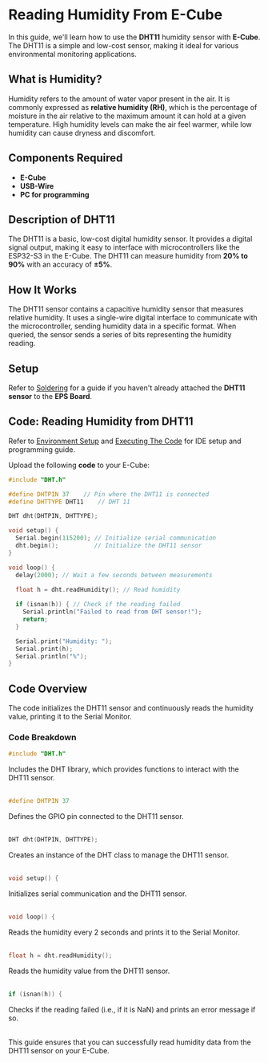 # Reading Humidity From E-Cube

In this guide, we'll learn how to use the **DHT11** humidity sensor with **E-Cube**. The DHT11 is a simple and low-cost sensor, making it ideal for various environmental monitoring applications.

## **What is Humidity?**
Humidity refers to the amount of water vapor present in the air. It is commonly expressed as **relative humidity (RH)**, which is the percentage of moisture in the air relative to the maximum amount it can hold at a given temperature. High humidity levels can make the air feel warmer, while low humidity can cause dryness and discomfort.

## **Components Required**
- **E-Cube**
- **USB-Wire**
- **PC for programming**

## **Description of DHT11**
The DHT11 is a basic, low-cost digital humidity sensor. It provides a digital signal output, making it easy to interface with microcontrollers like the ESP32-S3 in the E-Cube. The DHT11 can measure humidity from **20% to 90%** with an accuracy of **±5%**.

## **How It Works**
The DHT11 sensor contains a capacitive humidity sensor that measures relative humidity. It uses a single-wire digital interface to communicate with the microcontroller, sending humidity data in a specific format. When queried, the sensor sends a series of bits representing the humidity reading.

## **Setup**
Refer to [Soldering](/en/assembly/soldering.md) for a guide if you haven't already attached the **DHT11 sensor** to the **EPS Board**.

## **Code: Reading Humidity from DHT11**

Refer to [Environment Setup](/en/operationguide/environmentsetup.md) and [Executing The Code](/en/operationguide/executingthecode.md) for IDE setup and programming guide.

Upload the following **code** to your E-Cube:

```cpp
#include "DHT.h"

#define DHTPIN 37    // Pin where the DHT11 is connected
#define DHTTYPE DHT11    // DHT 11

DHT dht(DHTPIN, DHTTYPE);

void setup() {
  Serial.begin(115200); // Initialize serial communication
  dht.begin();          // Initialize the DHT11 sensor
}

void loop() {
  delay(2000); // Wait a few seconds between measurements
  
  float h = dht.readHumidity(); // Read humidity

  if (isnan(h)) { // Check if the reading failed
    Serial.println("Failed to read from DHT sensor!");
    return;
  }

  Serial.print("Humidity: ");
  Serial.print(h);
  Serial.println("%");
}
```

## **Code Overview**
The code initializes the DHT11 sensor and continuously reads the humidity value, printing it to the Serial Monitor.

### Code Breakdown

```cpp
#include "DHT.h"
```
Includes the DHT library, which provides functions to interact with the DHT11 sensor.<br><br>

```cpp
#define DHTPIN 37
```
Defines the GPIO pin connected to the DHT11 sensor.<br><br>

```cpp
DHT dht(DHTPIN, DHTTYPE);
```
Creates an instance of the DHT class to manage the DHT11 sensor.<br><br>

```cpp
void setup() {
```
Initializes serial communication and the DHT11 sensor.<br><br>

```cpp
void loop() {
```
Reads the humidity every 2 seconds and prints it to the Serial Monitor.<br><br>

```cpp
float h = dht.readHumidity();
```
Reads the humidity value from the DHT11 sensor.<br><br>

```cpp
if (isnan(h)) {
```
Checks if the reading failed (i.e., if it is NaN) and prints an error message if so.<br><br>

This guide ensures that you can successfully read humidity data from the DHT11 sensor on your E-Cube.
